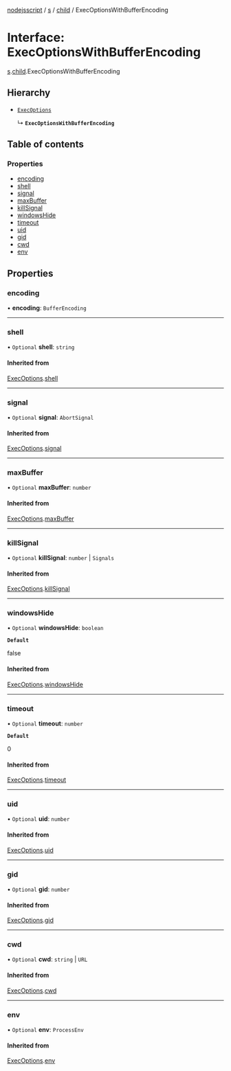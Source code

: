 [nodejsscript](../README.md) / [s](../modules/s.md) / [child](../modules/s.child.md) / ExecOptionsWithBufferEncoding

# Interface: ExecOptionsWithBufferEncoding

[s](../modules/s.md).[child](../modules/s.child.md).ExecOptionsWithBufferEncoding

## Hierarchy

- [`ExecOptions`](s.child.ExecOptions.md)

  ↳ **`ExecOptionsWithBufferEncoding`**

## Table of contents

### Properties

- [encoding](s.child.ExecOptionsWithBufferEncoding.md#encoding)
- [shell](s.child.ExecOptionsWithBufferEncoding.md#shell)
- [signal](s.child.ExecOptionsWithBufferEncoding.md#signal)
- [maxBuffer](s.child.ExecOptionsWithBufferEncoding.md#maxbuffer)
- [killSignal](s.child.ExecOptionsWithBufferEncoding.md#killsignal)
- [windowsHide](s.child.ExecOptionsWithBufferEncoding.md#windowshide)
- [timeout](s.child.ExecOptionsWithBufferEncoding.md#timeout)
- [uid](s.child.ExecOptionsWithBufferEncoding.md#uid)
- [gid](s.child.ExecOptionsWithBufferEncoding.md#gid)
- [cwd](s.child.ExecOptionsWithBufferEncoding.md#cwd)
- [env](s.child.ExecOptionsWithBufferEncoding.md#env)

## Properties

### encoding

• **encoding**: `BufferEncoding`

___

### shell

• `Optional` **shell**: `string`

#### Inherited from

[ExecOptions](s.child.ExecOptions.md).[shell](s.child.ExecOptions.md#shell)

___

### signal

• `Optional` **signal**: `AbortSignal`

#### Inherited from

[ExecOptions](s.child.ExecOptions.md).[signal](s.child.ExecOptions.md#signal)

___

### maxBuffer

• `Optional` **maxBuffer**: `number`

#### Inherited from

[ExecOptions](s.child.ExecOptions.md).[maxBuffer](s.child.ExecOptions.md#maxbuffer)

___

### killSignal

• `Optional` **killSignal**: `number` \| `Signals`

#### Inherited from

[ExecOptions](s.child.ExecOptions.md).[killSignal](s.child.ExecOptions.md#killsignal)

___

### windowsHide

• `Optional` **windowsHide**: `boolean`

**`Default`**

false

#### Inherited from

[ExecOptions](s.child.ExecOptions.md).[windowsHide](s.child.ExecOptions.md#windowshide)

___

### timeout

• `Optional` **timeout**: `number`

**`Default`**

0

#### Inherited from

[ExecOptions](s.child.ExecOptions.md).[timeout](s.child.ExecOptions.md#timeout)

___

### uid

• `Optional` **uid**: `number`

#### Inherited from

[ExecOptions](s.child.ExecOptions.md).[uid](s.child.ExecOptions.md#uid)

___

### gid

• `Optional` **gid**: `number`

#### Inherited from

[ExecOptions](s.child.ExecOptions.md).[gid](s.child.ExecOptions.md#gid)

___

### cwd

• `Optional` **cwd**: `string` \| `URL`

#### Inherited from

[ExecOptions](s.child.ExecOptions.md).[cwd](s.child.ExecOptions.md#cwd)

___

### env

• `Optional` **env**: `ProcessEnv`

#### Inherited from

[ExecOptions](s.child.ExecOptions.md).[env](s.child.ExecOptions.md#env)
